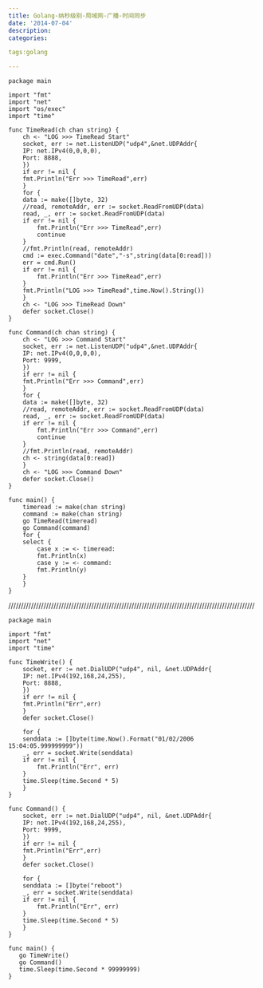 ```yaml
---
title: Golang-纳秒级别-局域网-广播-时间同步
date: '2014-07-04'
description:
categories:

tags:golang

---
```


	package main

	import "fmt"
	import "net"
	import "os/exec"
	import "time"

	func TimeRead(ch chan string) {
	    ch <- "LOG >>> TimeRead Start"
	    socket, err := net.ListenUDP("udp4",&net.UDPAddr{
		IP: net.IPv4(0,0,0,0),
		Port: 8888,
	    })
	    if err != nil {
		fmt.Println("Err >>> TimeRead",err)
	    }
	    for {
		data := make([]byte, 32)
		//read, remoteAddr, err := socket.ReadFromUDP(data)
		read, _, err := socket.ReadFromUDP(data)
		if err != nil {
		    fmt.Println("Err >>> TimeRead",err)
		    continue
		}
		//fmt.Println(read, remoteAddr)
		cmd := exec.Command("date","-s",string(data[0:read]))
		err = cmd.Run()
		if err != nil {
		    fmt.Println("Err >>> TimeRead",err)
		}
		fmt.Println("LOG >>> TimeRead",time.Now().String())
	    }
	    ch <- "LOG >>> TimeRead Down"
	    defer socket.Close()
	}

	func Command(ch chan string) {
	    ch <- "LOG >>> Command Start"
	    socket, err := net.ListenUDP("udp4",&net.UDPAddr{
		IP: net.IPv4(0,0,0,0),
		Port: 9999,
	    })
	    if err != nil {
		fmt.Println("Err >>> Command",err)
	    }
	    for {
		data := make([]byte, 32)
		//read, remoteAddr, err := socket.ReadFromUDP(data)
		read, _, err := socket.ReadFromUDP(data)
		if err != nil {
		    fmt.Println("Err >>> Command",err)
		    continue
		}
		//fmt.Println(read, remoteAddr)
		ch <- string(data[0:read])
	    }
	    ch <- "LOG >>> Command Down"
	    defer socket.Close()
	}

	func main() {
	    timeread := make(chan string)
	    command := make(chan string)
	    go TimeRead(timeread)
	    go Command(command)
	    for {
		select {
		    case x := <- timeread:
			fmt.Println(x)
		    case y := <- command:
			fmt.Println(y)
		}
	    }
	}

//////////////////////////////////////////////////////////////////////////////////////////////////

	package main

	import "fmt"
	import "net"
	import "time"

	func TimeWrite() {
	    socket, err := net.DialUDP("udp4", nil, &net.UDPAddr{
		IP: net.IPv4(192,168,24,255),
		Port: 8888,
	    })
	    if err != nil {
		fmt.Println("Err",err)
	    }
	    defer socket.Close()

	    for {
		senddata := []byte(time.Now().Format("01/02/2006 15:04:05.999999999"))
		_, err = socket.Write(senddata)
		if err != nil {
		    fmt.Println("Err", err)
		}
		time.Sleep(time.Second * 5)
	    }
	}

	func Command() {
	    socket, err := net.DialUDP("udp4", nil, &net.UDPAddr{
		IP: net.IPv4(192,168,24,255),
		Port: 9999,
	    })
	    if err != nil {
		fmt.Println("Err",err)
	    }
	    defer socket.Close()

	    for {
		senddata := []byte("reboot")
		_, err = socket.Write(senddata)
		if err != nil {
		    fmt.Println("Err", err)
		}
		time.Sleep(time.Second * 5)
	    }
	}

	func main() {
	   go TimeWrite()
	   go Command()
	   time.Sleep(time.Second * 99999999)
	}


